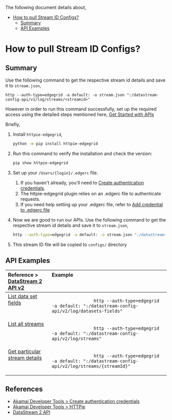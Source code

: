 The following document details about, 

+ [How to pull Stream ID Configs?](#how-to-pull-stream-id-configs)
    * [Summary](#summary)
    * [API Examples](#api-examples)

# How to pull Stream ID Configs?

## Summary

Use the following command to get the respective stream id details and save it to `stream.json`,

```
http --auth-type=edgegrid -a default: -o stream.json ":/datastream-config-api/v1/log/streams/<streamid>"
```

However in order to run this command successfully, set up the required access using the detailed steps mentioned here,
<a href="https://techdocs.akamai.com/developer/docs/set-up-authentication-credentials">Get Started with APIs </a>


Briefly,


1. Install `httpie-edgegrid`,
   ```bash
   python -m pip install httpie-edgegrid
   ```

2. Run this command to verify the installation and check the version:

    ```bash
    pip show httpie-edgegrid
    ```

2. Set up your `/Users/{login}/.edgerc` file. 

    1. If you haven't already, you'll need to [Create authentication credentials](https://techdocs.akamai.com/developer/docs/set-up-authentication-credentials).
    2. The httpie-edgegrid plugin relies on an .edgerc file to authenticate requests. 
    2. If you need help setting up your .edgerc file, refer to [Add credential to .edgerc file](https://techdocs.akamai.com/developer/docs/set-up-authentication-credentials#add-credential-to-edgerc-file)

3. Now we are good to run our APIs. Use the following command to get the respective stream id details and save it to `stream.json`,

    ```bash
    http --auth-type=edgegrid -a default: -o stream.json ":/datastream-config-api/v2/log/streams/{streamId}"
    ```

4. This stream ID file will be copied to `configs/` directory

## API Examples

<table>
    <thead>
    <tr align="left" style="vertical-align:top">
        <th>
            Reference > <a href="https://techdocs.akamai.com/datastream2/v2/reference/api">DataStream 2 API v2</a>
        </th>
        <th>
            Example
        </th>
    </tr>
    </thead>
    <tbody>
    <tr align="left" style="vertical-align:top">
        <td style="vertical-align:top">
            <a href="https://techdocs.akamai.com/datastream2/v2/reference/get-dataset-fields">List data set fields
</a>
        </td>
        <td>
            <code>
                http --auth-type=edgegrid -a default: ":/datastream-config-api/v2/log/datasets-fields"
            </code>
        </td>
    </tr>
    <tr align="left" style="vertical-align:top">
        <td style="vertical-align:top">
            <a href="https://techdocs.akamai.com/datastream2/v2/reference/get-streams">List all streams</a>
        </td>
        <td>
            <code>
                http --auth-type=edgegrid -a default: ":/datastream-config-api/v2/log/streams"
            </code>
        </td>
    </tr>
    <tr align="left" style="vertical-align:top">
        <td style="vertical-align:top">
            <a href="https://developer.akamai.com/api/core_features/datastream2_config/v1.html#getstream">Get particular stream details</a>
        </td>
        <td>
            <code>
                http --auth-type=edgegrid -a default: ":/datastream-config-api/v2/log/streams/{streamId}"
            </code>
            <br/>
        </td>
    </tr>
    </tbody>
</table>

## References

- [Akamai Developer Tools > Create authentication credentials](https://techdocs.akamai.com/developer/docs/set-up-authentication-credentials)
- [Akamai Developer Tools > HTTPie](https://techdocs.akamai.com/developer/docs/httpie-make-api-calls)
- [DataStream 2 API](https://techdocs.akamai.com/datastream2/reference/api)